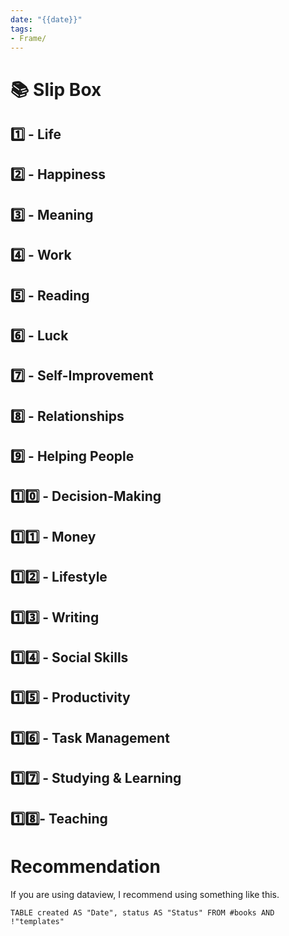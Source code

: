 ```yaml
---
date: "{{date}}"
tags:
- Frame/
---
```


# 📚 Slip Box 
## 1️⃣ - Life
## 2️⃣ - Happiness
## 3️⃣ - Meaning
## 4️⃣ - Work 
## 5️⃣ - Reading
## 6️⃣ - Luck
## 7️⃣ - Self-Improvement
## 8️⃣ - Relationships
## 9️⃣ - Helping People
## 1️⃣0️⃣ - Decision-Making
## 1️⃣1️⃣ - Money
## 1️⃣2️⃣ - Lifestyle
## 1️⃣3️⃣ - Writing
## 1️⃣4️⃣ - Social Skills
## 1️⃣5️⃣ - Productivity
## 1️⃣6️⃣ - Task Management
## 1️⃣7️⃣ - Studying & Learning
## 1️⃣8️⃣- Teaching


# Recommendation

If you are using dataview, I recommend using something  like this.

```dataview
TABLE created AS "Date", status AS "Status" FROM #books AND !"templates"
```
